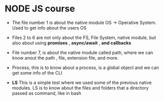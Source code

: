 # NODE JS course 

- The file number 1 is about the native module OS -> Operative System. Used to get info about the users OS

- Files 2 to 6 are not only about the FS, File System, native module, but also about using **promises** , **async/await** , **and callbacks**

- File number 7, is about the native module called path, where we can know anout the path , file, extension file, and more.

- Process, this is to know about a process, is a global object and we can get some info of the CLI

- **LS** This is a simple test where we used some of the previous native modules. LS is to know about the files and folders that a directory passed as command, like in bash

